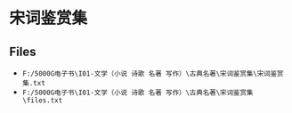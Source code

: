 # 宋词鉴赏集

## Files

- `F:/5000G电子书\I01-文学（小说 诗歌 名著 写作）\古典名著\宋词鉴赏集\宋词鉴赏集.txt`
- `F:/5000G电子书\I01-文学（小说 诗歌 名著 写作）\古典名著\宋词鉴赏集\files.txt`

